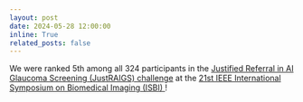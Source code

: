 ```yaml
---
layout: post
date: 2024-05-28 12:00:00
inline: True
related_posts: false
---
```

We were ranked 5th among all 324 participants in the <a href='https://justraigs.grand-challenge.org/'> Justified Referral in AI Glaucoma Screening (JustRAIGS) challenge</a> at the <a href='https://biomedicalimaging.org/2024/'> 21st IEEE International Symposium on Biomedical Imaging (ISBI) </a>!
